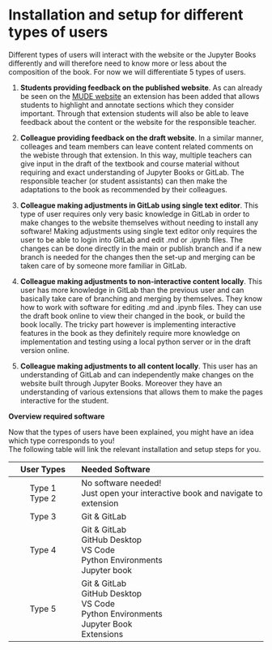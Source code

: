 # Installation and setup for different types of users

Different types of users will interact with the website or the Jupyter Books differently and will therefore need to know more or less about the composition of the book. For now we will differentiate 5 types of users.

 1. **Students providing feedback on the published website**.  As can already be seen on the [MUDE website](https://mude.citg.tudelft.nl/book/intro.html) an extension has been added that allows students to highlight and annotate sections which they consider important. Through that extension students will also be able to leave feedback about the content or the website for the responsible teacher.

2. **Colleague providing feedback on the draft website**. In a similar manner, colleages and team members can leave content related comments on the webiste through that extension. In this way, multiple teachers can give input in the draft of the textbook and course material without requiring and exact understanding of Jupyter Books or GitLab. The responsible teacher (or student assistants) can then make the adaptations to the book as recommended by their colleagues.
3. **Colleague making adjustments in GitLab using single text editor**. This type of user requires only very basic knowledge in GitLab in order to make changes to the website themselves without needing to install any software! Making adjustments using single text editor only requires the user to be able to login into GitLab and edit .md or .ipynb files. The changes can be done directly in the main or publish branch and if a new branch is needed for the changes then the set-up and merging can be taken care of by someone more familiar in GitLab.

4. **Colleague making adjustments to non-interactive content locally**. This user has more knowledge in GitLab than the previous user and can basically take care of branching and merging by themselves. They know how to work with software for editing .md and .ipynb files. They can use the draft book online to view their changed in the book, or build the book locally. The tricky part however is implementing interactive features in the book as they definitely require more knowledge on implementation and testing using a local python server or in the draft version online.

5. **Colleague making adjustments to all content locally**. This user has an understanding of GitLab and can independently make changes on the website built through Jupyter Books. Moreover they have an understanding of various extensions that allows them to make the pages interactive for the student.

**Overview required software** 

Now that the types of users have been explained, you might have an idea which type corresponds to you! <br>
The following table will link the relevant installation and setup steps for you.

|<div style="width:120px">User Types</div>|<div style="width:400px">Needed Software</div>|<div style="width:150px">Installation</div>|
|:---:|:---|:---|
| Type 1<br>Type 2 | No software needed!<br>Just open your interactive book and navigate to the extension | [Extension Tutorial](extension.md) |
| Type 3 | Git & GitLab | [Git](git-setup.md) |
| Type 4 | Git & GitLab<br>GitHub Desktop<br>VS Code<br>Python Environments<br>Jupyter book | [Git](git-setup.md)<br>[GitHub Desktop](git-hub-desktop.md)<br>[VS Code](vscode-setup.md)<br>[Jupyter Book](jupyter-book-setup)         |
| Type 5 | Git & GitLab<br>GitHub Desktop<br>VS Code<br>Python Environments<br>Jupyter Book<br> Extensions | [Git](git-setup.md)<br>[GitHub Desktop](git-hub-desktop.md)<br>[VS Code](vscode-setup.md)<br>[Jupyter Book](jupyter-book-setup)<br>[Extensions](../features/overview.md) |
